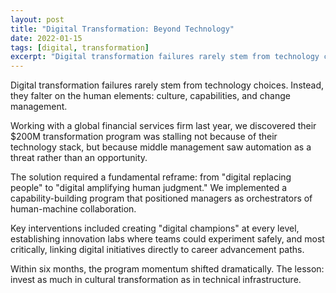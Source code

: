 ```yaml
---
layout: post
title: "Digital Transformation: Beyond Technology"
date: 2022-01-15
tags: [digital, transformation]
excerpt: "Digital transformation failures rarely stem from technology choices. Instead, they falter on the human elements: culture, capabilities, and change management."
---
```


Digital transformation failures rarely stem from technology choices. Instead, they falter on the human elements: culture, capabilities, and change management.

Working with a global financial services firm last year, we discovered their $200M transformation program was stalling not because of their technology stack, but because middle management saw automation as a threat rather than an opportunity.

The solution required a fundamental reframe: from "digital replacing people" to "digital amplifying human judgment." We implemented a capability-building program that positioned managers as orchestrators of human-machine collaboration.

Key interventions included creating "digital champions" at every level, establishing innovation labs where teams could experiment safely, and most critically, linking digital initiatives directly to career advancement paths.

Within six months, the program momentum shifted dramatically. The lesson: invest as much in cultural transformation as in technical infrastructure.
